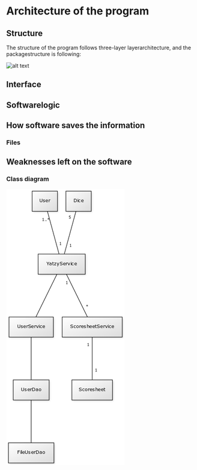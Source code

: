 # Architecture of the program

## Structure

The structure of the program follows three-layer layerarchitecture, and the packagestructure is following:

![alt text](https://raw.githubusercontent.com/johyry/otm-harjoitustyo/master/Documentation/pictures/packageDiagram.png)


## Interface

## Softwarelogic

## How software saves the information

### Files

## Weaknesses left on the software





### Class diagram

![alt text](https://raw.githubusercontent.com/johyry/otm-harjoitustyo/master/Documentation/pictures/yatzyClassDiagram.png)
